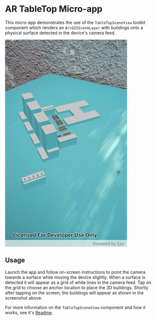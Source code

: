 # AR TableTop Micro-app

This micro-app demonstrates the use of the `TableTopSceneView` toolkit component which renders an `ArcGISSceneLayer` with buildings onto a physical surface detected in the device's camera feed.

![Screenshot](../../toolkit/ar/screenshot.png)

## Usage

Launch the app and follow on-screen instructions to point the camera towards a surface while moving the device slightly. When a surface is detected it will appear as a grid of white lines in the camera feed. Tap on the grid to choose an anchor location to place the 3D buildings. Shortly after tapping on the screen, the buildings will appear as shown in the screenshot above. 

For more information on the `TableTopSceneView` component and how it works, see it's [Readme](../../toolkit/ar/README.md).
